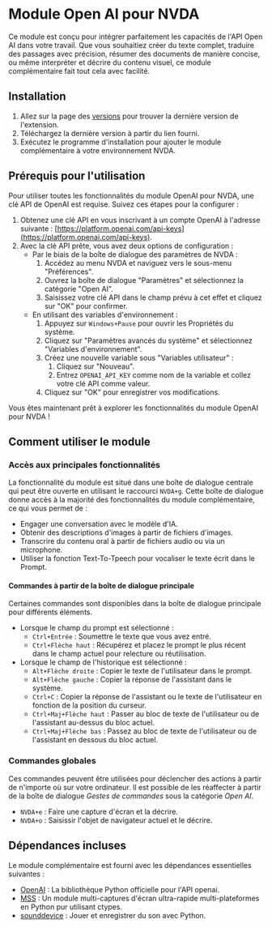 # Module Open AI pour NVDA

Ce module est conçu pour intégrer parfaitement les capacités de l'API Open AI dans votre travail. Que vous souhaitiez créer du texte complet, traduire des passages avec précision, résumer des documents de manière concise, ou même interpréter et décrire du contenu visuel, ce module complémentaire fait tout cela avec facilité.

## Installation

1. Allez sur la page des [versions](https://github.com/aaclause/nvda-OpenAI/releases) pour trouver la dernière version de l'extension.
2. Téléchargez la dernière version à partir du lien fourni.
3. Exécutez le programme d'installation pour ajouter le module complémentaire à votre environnement NVDA.

## Prérequis pour l'utilisation

Pour utiliser toutes les fonctionnalités du module OpenAI pour NVDA, une clé API de OpenAI est requise. Suivez ces étapes pour la configurer :

1. Obtenez une clé API en vous inscrivant à un compte OpenAI à l'adresse suivante : [https://platform.openai.com/api-keys](https://platform.openai.com/api-keys).
2. Avec la clé API prête, vous avez deux options de configuration :
   - Par le biais de la boîte de dialogue des paramètres de NVDA :
     1. Accédez au menu NVDA et naviguez vers le sous-menu "Préférences".
     2. Ouvrez la boîte de dialogue "Paramètres" et sélectionnez la catégorie "Open AI".
     3. Saisissez votre clé API dans le champ prévu à cet effet et cliquez sur "OK" pour confirmer.
   - En utilisant des variables d'environnement :
     1. Appuyez sur `Windows+Pause` pour ouvrir les Propriétés du système.
     2. Cliquez sur "Paramètres avancés du système" et sélectionnez "Variables d'environnement".
     3. Créez une nouvelle variable sous "Variables utilisateur" :
         1. Cliquez sur "Nouveau".
         2. Entrez `OPENAI_API_KEY` comme nom de la variable et collez votre clé API comme valeur.
     4. Cliquez sur "OK" pour enregistrer vos modifications.

Vous êtes maintenant prêt à explorer les fonctionnalités du module OpenAI pour NVDA !

## Comment utiliser le module

### Accès aux principales fonctionnalités

La fonctionnalité du module est situé dans une boîte de dialogue centrale qui peut être ouverte en utilisant le raccourci `NVDA+g`. Cette boîte de dialogue donne accès à la majorité des fonctionnalités du module complémentaire, ce qui vous permet de :

- Engager une conversation avec le modèle d'IA.
- Obtenir des descriptions d'images à partir de fichiers d'images.
- Transcrire du contenu oral à partir de fichiers audio ou via un microphone.
- Utiliser la fonction Text-To-Tpeech pour vocaliser le texte écrit dans le Prompt.

#### Commandes à partir de la boîte de dialogue principale

Certaines commandes sont disponibles dans la boîte de dialogue principale pour différents éléments.

- Lorsque le champ du prompt est sélectionné :
	- `Ctrl+Entrée` : Soumettre le texte que vous avez entré.
	- `Ctrl+Flèche haut` : Récupérez et placez le prompt le plus récent dans le champ actuel pour relecture ou réutilisation.
- Lorsque le champ de l'historique est sélectionné :
	- `Alt+Flèche droite` : Copier le texte de l'utilisateur dans le prompt.
	- `Alt+Flèche gauche` : Copier la réponse de l'assistant dans le système.
	- `Ctrl+C` : Copier la réponse de l'assistant ou le texte de l'utilisateur en fonction de la position du curseur.
	- `Ctrl+Maj+Flèche haut` : Passer au bloc de texte de l'utilisateur ou de l'assistant au-dessus du bloc actuel.
	- `Ctrl+Maj+Flèche bas` : Passez au bloc de texte de l'utilisateur ou de l'assistant en dessous du bloc actuel.

### Commandes globales

Ces commandes peuvent être utilisées pour déclencher des actions à partir de n'importe où sur votre ordinateur. Il est possible de les réaffecter à partir de la boîte de dialogue *Gestes de commandes* sous la catégorie *Open AI*.

- `NVDA+e` : Faire une capture d'écran et la décrire.
- `NVDA+o` : Saisissir l'objet de navigateur actuel et le décrire.

## Dépendances incluses

Le module complémentaire est fourni avec les dépendances essentielles suivantes :

- [OpenAI](https://pypi.org/project/openai/) : La bibliothèque Python officielle pour l'API openai.
- [MSS](https://pypi.org/project/mss/) : Un module multi-captures d'écran ultra-rapide multi-plateformes en Python pur utilisant ctypes.
- [sounddevice](https://pypi.org/project/sounddevice/) : Jouer et enregistrer du son avec Python.